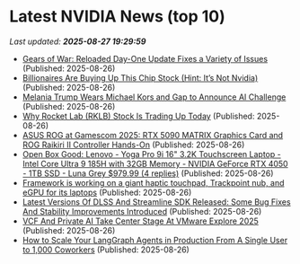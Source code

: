 # Latest NVIDIA News (top 10)
_Last updated: **2025-08-27 19:29:59**_

- [Gears of War: Reloaded Day-One Update Fixes a Variety of Issues](https://wccftech.com/gears-of-war-reloaded-day-one-update-fixes-issues/) (Published: 2025-08-26)
- [Billionaires Are Buying Up This Chip Stock (Hint: It’s Not Nvidia)](https://biztoc.com/x/a7c98f6706a745b8) (Published: 2025-08-26)
- [Melania Trump Wears Michael Kors and Gap to Announce AI Challenge](http://wwd.com/fashion-news/fashion-scoops/melania-trump-michael-kors-gap-ai-challenge-1238082614/) (Published: 2025-08-26)
- [Why Rocket Lab (RKLB) Stock Is Trading Up Today](https://finance.yahoo.com/news/why-rocket-lab-rklb-stock-185618926.html) (Published: 2025-08-26)
- [ASUS ROG at Gamescom 2025: RTX 5090 MATRIX Graphics Card and ROG Raikiri II Controller Hands-On](https://www.techpowerup.com/340303/asus-rog-at-gamescom-2025-rtx-5090-matrix-graphics-card-and-rog-raikiri-ii-controller-hands-on) (Published: 2025-08-26)
- [Open Box Good: Lenovo - Yoga Pro 9i 16" 3.2K Touchscreen Laptop - Intel Core Ultra 9 185H with 32GB Memory - NVIDIA GeForce RTX 4050 - 1TB SSD - Luna Grey $979.99 (4 replies)](https://slickdeals.net/f/18557980-open-box-good-lenovo-yoga-pro-9i-16-3-2k-touchscreen-laptop-intel-core-ultra-9-185h-with-32gb-memory-nvidia-geforce-rtx-4050-1tb-ssd-luna-grey-979-99) (Published: 2025-08-26)
- [Framework is working on a giant haptic touchpad, Trackpoint nub, and eGPU for its laptops](https://www.theverge.com/news/766161/framework-egpu-haptic-touchpad-trackpoint-nub) (Published: 2025-08-26)
- [Latest Versions Of DLSS And Streamline SDK Released: Some Bug Fixes And Stability Improvements Introduced](https://wccftech.com/latest-versions-of-dlss-and-streamline-sdk-released-some-bug-fixes-and-stability-improvements-introduced/) (Published: 2025-08-26)
- [VCF And Private AI Take Center Stage At VMware Explore 2025](https://www.forbes.com/sites/patrickmoorhead/2025/08/26/vcf-and-private-ai-take-center-stage-at-vmware-explore-2025/) (Published: 2025-08-26)
- [How to Scale Your LangGraph Agents in Production From A Single User to 1,000 Coworkers](https://developer.nvidia.com/blog/how-to-scale-your-langgraph-agents-in-production-from-a-single-user-to-1000-coworkers/) (Published: 2025-08-26)
